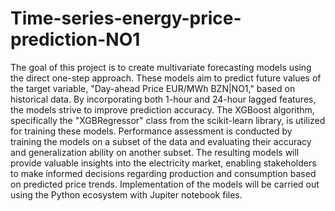 # Time-series-energy-price-prediction-NO1
 
The goal of this project is to create multivariate forecasting models using the direct one-step approach. These models aim to predict future values of the target variable, "Day-ahead Price EUR/MWh BZN|NO1," based on historical data. By incorporating both 1-hour and 24-hour lagged features, the models strive to improve prediction accuracy. The XGBoost algorithm, specifically the "XGBRegressor" class from the scikit-learn library, is utilized for training these models. Performance assessment is conducted by training the models on a subset of the data and evaluating their accuracy and generalization ability on another subset. The resulting models will provide valuable insights into the electricity market, enabling stakeholders to make informed decisions regarding production and consumption based on predicted price trends. Implementation of the models will be carried out using the Python ecosystem with Jupiter notebook files.
